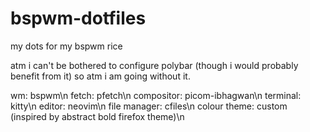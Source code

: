 # bspwm-dotfiles
my dots for my bspwm rice

atm i can't be bothered to configure polybar (though i would probably benefit from it) so atm i am going without it.

wm: bspwm\n
fetch: pfetch\n
compositor: picom-ibhagwan\n
terminal: kitty\n
editor: neovim\n
file manager: cfiles\n
colour theme: custom (inspired by abstract bold firefox theme)\n
